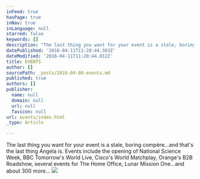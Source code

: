 ```yaml
---
inFeed: true
hasPage: true
inNav: true
inLanguage: null
starred: false
keywords: []
description: "The last thing you want for your event is a stale, boring\_compère...and that's the last\_thing Angela is. \_Events include the opening of National Science Week, BBC Tomorrow's World Live, Cisco's World Matchplay, Orange's B2B Roadshow, several events for The Home Office, Lunar Mission One...and about 300 more..."
datePublished: '2016-04-11T11:28:44.363Z'
dateModified: '2016-04-11T11:28:44.012Z'
title: EVENTS
author: []
sourcePath: _posts/2016-04-08-events.md
published: true
authors: []
publisher:
  name: null
  domain: null
  url: null
  favicon: null
url: events/index.html
_type: Article

---
```

The last thing you want for your event is a stale, boring compère...and that's the last thing Angela is.  Events include the opening of National Science Week, BBC Tomorrow's World Live, Cisco's World Matchplay, Orange's B2B Roadshow, several events for The Home Office, Lunar Mission One...and about 300 more...
![](https://the-grid-user-content.s3-us-west-2.amazonaws.com/7ca16f87-4821-43e2-b2e7-68db1d8b88fb.jpg)